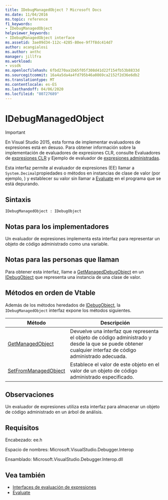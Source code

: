 ```yaml
---
title: IDebugManagedObject ? Microsoft Docs
ms.date: 11/04/2016
ms.topic: reference
f1_keywords:
- IDebugManagedObject
helpviewer_keywords:
- IDebugManagedObject interface
ms.assetid: 3ae09d34-112c-4285-80ee-9f7f8dc414d7
author: acangialosi
ms.author: anthc
manager: jillfra
ms.workload:
- vssdk
ms.openlocfilehash: 6fbd270aa1b65f05f308d41d22f154fb53b8833d
ms.sourcegitcommit: 16a4a5da4a4fd795b46a0869ca2152f2d36e6db2
ms.translationtype: MT
ms.contentlocale: es-ES
ms.lasthandoff: 04/06/2020
ms.locfileid: "80727689"
---
```

# <a name="idebugmanagedobject"></a>IDebugManagedObject
> [!IMPORTANT]
> En Visual Studio 2015, esta forma de implementar evaluadores de expresiones está en desuso. Para obtener información sobre la implementación de evaluadores de expresiones CLR, consulte Evaluadores de [expresiones CLR](https://github.com/Microsoft/ConcordExtensibilitySamples/wiki/CLR-Expression-Evaluators) y Ejemplo de evaluador de [expresiones administradas](https://github.com/Microsoft/ConcordExtensibilitySamples/wiki/Managed-Expression-Evaluator-Sample).

 Esta interfaz permite al evaluador de expresiones (EE) llamar a `System.Decimal`propiedades o métodos en instancias de clase de valor (por ejemplo, ) y establecer su valor sin llamar a [Evaluate](../../../extensibility/debugger/reference/idebugfunctionobject-evaluate.md) en el programa que se está depurando.

## <a name="syntax"></a>Sintaxis

```
IDebugManagedObject : IDebugObject
```

## <a name="notes-for-implementers"></a>Notas para los implementadores
 Un evaluador de expresiones implementa esta interfaz para representar un objeto de código administrado como una variable.

## <a name="notes-for-callers"></a>Notas para las personas que llaman
 Para obtener esta interfaz, llame a [GetManagedDebugObject](../../../extensibility/debugger/reference/idebugobject-getmanageddebugobject.md) en un [IDebugObject](../../../extensibility/debugger/reference/idebugobject.md) que representa una instancia de una clase de valor.

## <a name="methods-in-vtable-order"></a>Métodos en orden de Vtable
 Además de los métodos heredados de [IDebugObject](../../../extensibility/debugger/reference/idebugobject.md), la `IDebugManagedObject` interfaz expone los métodos siguientes.

|Método|Descripción|
|------------|-----------------|
|[GetManagedObject](../../../extensibility/debugger/reference/idebugmanagedobject-getmanagedobject.md)|Devuelve una interfaz que representa el objeto de código administrado y desde la que se puede obtener cualquier interfaz de código administrado adecuada.|
|[SetFromManagedObject](../../../extensibility/debugger/reference/idebugmanagedobject-setfrommanagedobject.md)|Establece el valor de este objeto en el valor de un objeto de código administrado especificado.|

## <a name="remarks"></a>Observaciones
 Un evaluador de expresiones utiliza esta interfaz para almacenar un objeto de código administrado en un árbol de análisis.

## <a name="requirements"></a>Requisitos
 Encabezado: ee.h

 Espacio de nombres: Microsoft.VisualStudio.Debugger.Interop

 Ensamblado: Microsoft.VisualStudio.Debugger.Interop.dll

## <a name="see-also"></a>Vea también
- [Interfaces de evaluación de expresiones](../../../extensibility/debugger/reference/expression-evaluation-interfaces.md)
- [Evaluate](../../../extensibility/debugger/reference/idebugfunctionobject-evaluate.md)
